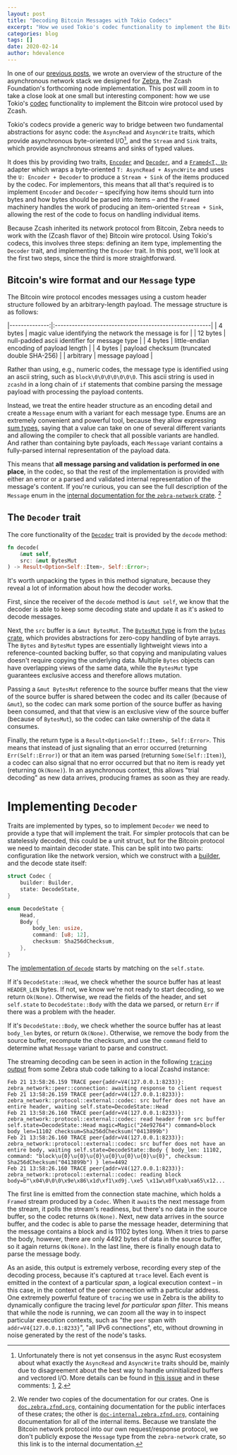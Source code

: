 ```yaml
---
layout: post
title: "Decoding Bitcoin Messages with Tokio Codecs"
excerpt: "How we used Tokio's codec functionality to implement the Bitcoin wire protocol"
categories: blog
tags: []
date: 2020-02-14
author: hdevalence
---
```


In one of our [previous posts][network-stack], we wrote an overview of the
structure of the asynchronous network stack we designed for [Zebra], the Zcash
Foundation's forthcoming node implementation.  This post will zoom in to take a
close look at one small but interesting component: how we use Tokio's [codec]
functionality to implement the Bitcoin wire protocol used by Zcash.

Tokio's codecs provide a generic way to bridge between two fundamental
abstractions for async code: the `AsyncRead` and `AsyncWrite` traits, which
provide asynchronous byte-oriented I/O[^1], and the `Stream` and `Sink` traits,
which provide asynchronous streams and sinks of typed values.

It does this by providing two traits, [`Encoder`][tokio_encoder] and
[`Decoder`][tokio_decoder], and a [`Framed<T, U>`][tokio_framed] adapter which
wraps a byte-oriented `T: AsyncRead + AsyncWrite` and uses the `U: Encoder +
Decoder` to produce a `Stream + Sink` of the items produced by the codec.  For
implementors, this means that all that's required is to implement `Encoder` and
`Decoder` – specifying how items should turn into bytes and how bytes should be
parsed into items – and the `Framed` machinery handles the work of producing an
item-oriented `Stream + Sink`, allowing the rest of the code to focus on
handling individual items.

Because Zcash inherited its network protocol from Bitcoin, Zebra needs to work
with the (Zcash flavor of the) Bitcoin wire protocol.  Using Tokio's codecs,
this involves three steps: defining an item type, implementing the `Decoder`
trait, and implementing the `Encoder` trait.  In this post, we'll look at the
first two steps, since the third is more straightforward.

## Bitcoin's wire format and our `Message` type

The Bitcoin wire protocol encodes messages using a custom header structure
followed by an arbitrary-length payload.  The message structure is as follows:

|--------------:|:-------------------------------------------------------|
|      4 bytes  | magic value identifying the network the message is for |
| 12 bytes      | null-padded ascii identifier for message type          |
| 4 bytes       | little-endian encoding of payload length               |
| 4 bytes       | payload checksum (truncated double SHA-256)            |
| arbitrary     | message payload                                        |

Rather than using, e.g., numeric codes, the message type is identified using an
ascii string, such as `block\0\0\0\0\0\0\0`.  This ascii string is used in
`zcashd` in a long chain of `if` statements that combine parsing the message
payload with processing the payload contents.

Instead, we treat the entire header structure as an encoding detail and create
a `Message` enum with a variant for each message type.  Enums are an extremely
convenient and powerful tool, because they allow expressing [sum
types][sum_type], saying that a value can take on one of several different
variants and allowing the compiler to check that all possible variants are
handled.  And rather than containing byte payloads, each `Message` variant
contains a fully-parsed internal representation of the payload data.

This means that **all message parsing and validation is performed in one
place**, in the codec, so that the rest of the implementation is provided with
either an error or a parsed and validated internal representation of the
message's content.  If you're curious, you can see the full description of the
`Message` enum in the [internal documentation for the `zebra-network`
crate][message_docs]. [^2]

## The `Decoder` trait

The core functionality of the [`Decoder`][tokio_decoder] trait is provided by
the `decode` method:
```rust
fn decode(
    &mut self, 
    src: &mut BytesMut
) -> Result<Option<Self::Item>, Self::Error>;
```
It's worth unpacking the types in this method signature, because they reveal a
lot of information about how the decoder works.

First, since the receiver of the `decode` method is `&mut self`, we know that
the decoder is able to keep some decoding state and update it as it's asked to
decode messages.

Next, the `src` buffer is a `&mut BytesMut`.  The [`BytesMut` type][bytesmut]
is from the [`bytes` crate][bytes], which provides abstractions for zero-copy
handling of byte arrays.  The `Bytes` and `BytesMut` types are essentially
lightweight views into a reference-counted backing buffer, so that copying and
manipulating values doesn't require copying the underlying data.  Multiple
`Bytes` objects can have overlapping views of the same data, while the
`BytesMut` type guarantees exclusive access and therefore allows mutation.

Passing a `&mut BytesMut` reference to the source buffer means that the view of
the source buffer is shared between the codec and its caller (because of
`&mut`), so the codec can mark some portion of the source buffer as having been
consumed, and that that view is an exclusive view of the source buffer (because
of `BytesMut`), so the codec can take ownership of the data it consumes.

Finally, the return type is a `Result<Option<Self::Item>, Self::Error>`.  This
means that instead of just signaling that an error occurred (returning
`Err(Self::Error)`) or that an item was parsed (returning `Some(Self::Item)`),
a codec can also signal that no error occurred but that no item is ready yet
(returning `Ok(None)`).  In an asynchronous context, this allows "trial
decoding" as new data arrives, producing frames as soon as they are ready.

# Implementing `Decoder`

Traits are implemented by types, so to implement `Decoder` we need to provide a
type that will implement the trait.  For simpler protocols that can be
statelessly decoded, this could be a unit struct, but for the Bitcoin protocol
we need to maintain decoder state.  This can be split into two parts:
configuration like the network version, which we construct with a [builder],
and the decode state itself:
```rust
struct Codec {
    builder: Builder,
    state: DecodeState,
}

enum DecodeState {
    Head,
    Body {
        body_len: usize,
        command: [u8; 12],
        checksum: Sha256dChecksum,
    },
}
```
The [implementation of `decode`][decode_impl] starts by matching on the
`self.state`.  

If it's `DecodeState::Head`, we check whether the source buffer has at least
`HEADER_LEN` bytes.  If not, we know we're not ready to start decoding, so we
return `Ok(None)`.  Otherwise, we read the fields of the header, and set
`self.state` to `DecodeState::Body` with the data we parsed, or return `Err` if
there was a problem with the header.

If it's `DecodeState::Body`, we check whether the source buffer has at least
`body_len` bytes, or return `Ok(None)`.  Otherwise, we remove the body from the
source buffer, recompute the checksum, and use the `command` field to determine
what `Message` variant to parse and construct.

The streaming decoding can be seen in action in the following [`tracing`
output][tracing] from some Zebra stub code talking to a local Zcashd instance:

```ascii
Feb 21 13:58:26.159 TRACE peer{addr=V4(127.0.0.1:8233)}: zebra_network::peer::connection: awaiting response to client request
Feb 21 13:58:26.159 TRACE peer{addr=V4(127.0.0.1:8233)}: zebra_network::protocol::external::codec: src buffer does not have an entire header, waiting self.state=DecodeState::Head
Feb 21 13:58:26.160 TRACE peer{addr=V4(127.0.0.1:8233)}: zebra_network::protocol::external::codec: read header from src buffer self.state=DecodeState::Head magic=Magic("24e92764") command=block body_len=11102 checksum=Sha256dChecksum("0413899b")
Feb 21 13:58:26.160 TRACE peer{addr=V4(127.0.0.1:8233)}: zebra_network::protocol::external::codec: src buffer does not have an entire body, waiting self.state=DecodeState::Body { body_len: 11102, command: "block\u{0}\u{0}\u{0}\u{0}\u{0}\u{0}\u{0}", checksum: Sha256dChecksum("0413899b") } len=4492
Feb 21 13:58:26.160 TRACE peer{addr=V4(127.0.0.1:8233)}: zebra_network::protocol::external::codec: reading block body=b"\x04\0\0\0\x9e\x86\x1d\xf1\xd9j.\xe5 \x11w\x0f\xab\xa65\x12...
```

The first line is emitted from the connection state machine, which holds a
`Framed` stream produced by a `Codec`.  When it `await`s the next message from
the stream, it polls the stream's readiness, but there's no data in the source
buffer, so the codec returns `Ok(None)`.  Next, new data arrives in the source
buffer, and the codec is able to parse the message header, determining that the
message contains a block and is 11102 bytes long.  When it tries to parse the
body, however, there are only 4492 bytes of data in the source buffer, so it
again returns `Ok(None)`.  In the last line, there is finally enough data to
parse the message body.

As an aside, this output is extremely verbose, recording every step of the
decoding process, because it's captured at `trace` level.  Each event is
emitted in the context of a particular *span*, a logical execution context – in
this case, in the context of the peer connection with a particular address.
One extremely powerful feature of `tracing` we use in Zebra is the ability to
dynamically configure the tracing level *for particular span filter*.  This
means that while the node is running, we can zoom all the way in to inspect
particular execution contexts, such as "the `peer` span with
`addr=V4{127.0.0.1:8233}`", "all IPv6 connections", etc, without drowning in
noise generated by the rest of the node's tasks.

[^1]: Unfortunately there is not yet consensus in the async Rust ecosystem about what exactly the `AsyncRead` and `AsyncWrite` traits should be, mainly due to disagreement about the best way to handle uninitialized buffers and vectored I/O.  More details can be found in [this issue](https://github.com/tokio-rs/tokio/pull/1744) and in these comments: [1](https://github.com/tokio-rs/tokio/pull/1744#issuecomment-558736715), [2](https://github.com/tokio-rs/tokio/pull/1744#issuecomment-558970440).

[^2]: We render two copies of the documentation for our crates.  One is [`doc.zebra.zfnd.org`](https://doc.zebra.zfnd.org), containing documentation for the public interfaces of these crates; the other is [`doc-internal.zebra.zfnd.org`](https://doc-internal.zebra.org), containing documentation for all of the internal items.  Because we translate the Bitcoin network protocol into our own request/response protocol, we don't publicly expose the `Message` type from the `zebra-network` crate, so this link is to the internal documentation.

[network-stack]: https://www.zfnd.org/blog/a-new-network-stack-for-zcash/
[Zebra]: https://github.com/ZcashFoundation/zebra
[codec]: https://docs.rs/tokio-util/0.2.0/tokio_util/codec/index.html
[tokio_encoder]: https://docs.rs/tokio-util/0.2.0/tokio_util/codec/trait.Encoder.html
[tokio_decoder]: https://docs.rs/tokio-util/0.2.0/tokio_util/codec/trait.Decoder.html
[tokio_framed]: https://docs.rs/tokio-util/0.2.0/tokio_util/codec/struct.Framed.html
[sum_type]: https://en.wikipedia.org/wiki/Sum_type
[bytesmut]: https://docs.rs/bytes/0.5.4/bytes/struct.BytesMut.html
[bytes]: https://docs.rs/bytes/0.5.4/bytes/
[message_docs]: https://doc-internal.zebra.zfnd.org/zebra_network/protocol/external/message/enum.Message.html
[builder]: https://doc.rust-lang.org/1.0.0/style/ownership/builders.html
[decode_impl]: https://github.com/ZcashFoundation/zebra/blob/47cafc630faec057894232a2f38ed559d9f1498a/zebra-network/src/protocol/external/codec.rs#L282
[tracing]: https://docs.rs/tracing/0.1.12/tracing/

